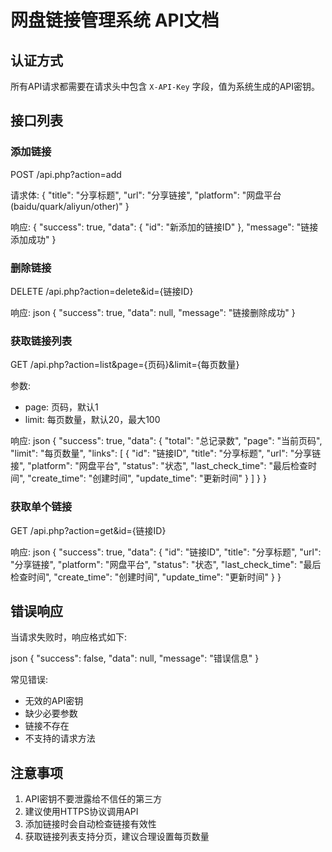 # 网盘链接管理系统 API文档

## 认证方式

所有API请求都需要在请求头中包含 `X-API-Key` 字段，值为系统生成的API密钥。

## 接口列表

### 添加链接 
POST /api.php?action=add

请求体:
{
"title": "分享标题",
"url": "分享链接",
"platform": "网盘平台(baidu/quark/aliyun/other)"
}

响应:
{
"success": true,
"data": {
"id": "新添加的链接ID"
},
"message": "链接添加成功"
}

### 删除链接
DELETE /api.php?action=delete&id={链接ID}

响应:
json
{
"success": true,
"data": null,
"message": "链接删除成功"
}

### 获取链接列表
GET /api.php?action=list&page={页码}&limit={每页数量}

参数:
- page: 页码，默认1
- limit: 每页数量，默认20，最大100

响应:
json
{
"success": true,
"data": {
"total": "总记录数",
"page": "当前页码",
"limit": "每页数量",
"links": [
{
"id": "链接ID",
"title": "分享标题",
"url": "分享链接",
"platform": "网盘平台",
"status": "状态",
"last_check_time": "最后检查时间",
"create_time": "创建时间",
"update_time": "更新时间"
}
]
}
}

### 获取单个链接
GET /api.php?action=get&id={链接ID}

响应:
json
{
"success": true,
"data": {
"id": "链接ID",
"title": "分享标题",
"url": "分享链接",
"platform": "网盘平台",
"status": "状态",
"last_check_time": "最后检查时间",
"create_time": "创建时间",
"update_time": "更新时间"
}
}

## 错误响应

当请求失败时，响应格式如下:

json
{
"success": false,
"data": null,
"message": "错误信息"
}

常见错误:
- 无效的API密钥
- 缺少必要参数
- 链接不存在
- 不支持的请求方法

## 注意事项

1. API密钥不要泄露给不信任的第三方
2. 建议使用HTTPS协议调用API
3. 添加链接时会自动检查链接有效性
4. 获取链接列表支持分页，建议合理设置每页数量
